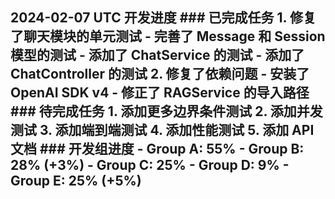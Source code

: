 ## 2024-02-07 UTC 开发进度 ### 已完成任务 1. 修复了聊天模块的单元测试 - 完善了 Message 和 Session 模型的测试 - 添加了 ChatService 的测试 - 添加了 ChatController 的测试 2. 修复了依赖问题 - 安装了 OpenAI SDK v4 - 修正了 RAGService 的导入路径 ### 待完成任务 1. 添加更多边界条件测试 2. 添加并发测试 3. 添加端到端测试 4. 添加性能测试 5. 添加 API 文档 ### 开发组进度 - Group A: 55% - Group B: 28% (+3%) - Group C: 25% - Group D: 9% - Group E: 25% (+5%)
